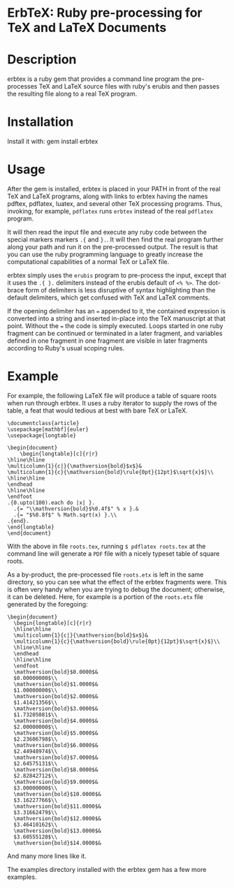 ErbTeX: Ruby pre-processing for TeX and LaTeX Documents
==========

# Description

erbtex is a ruby gem that provides a command line program the
pre-processes TeX and LaTeX source files with ruby's erubis and then
passes the resulting file along to a real TeX program.

# Installation
Install it with:
    gem install erbtex

# Usage

After the gem is installed, erbtex is placed in your PATH in front of
the real TeX and LaTeX programs, along with links to erbtex having the
names pdftex, pdflatex, luatex, and several other TeX processing
programs.  Thus, invoking, for example, `pdflatex` runs `erbtex`
instead of the real `pdflatex` program.

It will then read the input file and execute any ruby code between the
special markers markers `.{` and `}.`.  It will then find the real
program further along your path and run it on the pre-processed
output.  The result is that you can use the ruby programming language
to greatly increase the computational capabilities of a normal TeX or
LaTeX file.

erbtex simply uses the `erubis` program to pre-process the input,
except that it uses the `.{ }.` delimiters instead of the erubis
  default of `<% %>`.  The dot-brace form of delimiters is less
  disruptive of syntax highlighting than the default delimiters, which
  get confused with TeX and LaTeX comments.

  If the opening delimiter has an `=` appended to it, the contained
  expression is converted into a string and inserted in-place into the
  TeX manuscript at that point.  Without the `=` the code is simply
  executed.  Loops started in one ruby fragment can be continued or
  terminated in a later fragment, and variables defined in one
  fragment in one fragment are visible in later fragments according
  to Ruby's usual scoping rules.

# Example

For example, the following LaTeX file will produce a table of square
roots when run through erbtex.  It uses a ruby iterator to supply the
rows of the table, a feat that would tedious at best with bare TeX or
LaTeX.

    \documentclass{article}
    \usepackage[mathbf]{euler}
    \usepackage{longtable}

    \begin{document}
        \begin{longtable}[c]{r|r}
    \hline\hline
    \multicolumn{1}{c|}{\mathversion{bold}$x$}&
    \multicolumn{1}{c}{\mathversion{bold}\rule{0pt}{12pt}$\sqrt{x}$}\\
    \hline\hline
    \endhead
    \hline\hline
    \endfoot
    .{0.upto(100).each do |x| }.
      .{= "\\mathversion{bold}$%0.4f$" % x }.&
      .{= "$%0.8f$" % Math.sqrt(x) }.\\
    .{end}.
    \end{longtable}
    \end{document}

With the above in file `roots.tex`, running `$ pdflatex roots.tex` at
the command line will generate a `PDF` file with a nicely typeset
table of square roots.

As a by-product, the pre-processed file `roots.etx` is left in the
same directory, so you can see what the effect of the erbtex fragments
were.  This is often very handy when you are trying to debug the
document; otherwise, it can be deleted.  Here, for example is a
portion of the `roots.etx` file generated by the foregoing:

    \begin{document}
      \begin{longtable}[c]{r|r}
      \hline\hline
      \multicolumn{1}{c|}{\mathversion{bold}$x$}&
      \multicolumn{1}{c}{\mathversion{bold}\rule{0pt}{12pt}$\sqrt{x}$}\\
      \hline\hline
      \endhead
      \hline\hline
      \endfoot
      \mathversion{bold}$0.0000$&
      $0.00000000$\\
      \mathversion{bold}$1.0000$&
      $1.00000000$\\
      \mathversion{bold}$2.0000$&
      $1.41421356$\\
      \mathversion{bold}$3.0000$&
      $1.73205081$\\
      \mathversion{bold}$4.0000$&
      $2.00000000$\\
      \mathversion{bold}$5.0000$&
      $2.23606798$\\
      \mathversion{bold}$6.0000$&
      $2.44948974$\\
      \mathversion{bold}$7.0000$&
      $2.64575131$\\
      \mathversion{bold}$8.0000$&
      $2.82842712$\\
      \mathversion{bold}$9.0000$&
      $3.00000000$\\
      \mathversion{bold}$10.0000$&
      $3.16227766$\\
      \mathversion{bold}$11.0000$&
      $3.31662479$\\
      \mathversion{bold}$12.0000$&
      $3.46410162$\\
      \mathversion{bold}$13.0000$&
      $3.60555128$\\
      \mathversion{bold}$14.0000$&

And many more lines like it.

The examples directory installed with the erbtex gem has a few more
examples.
